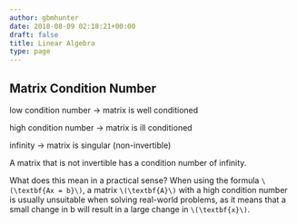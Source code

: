 ```yaml
---
author: gbmhunter
date: 2018-08-09 02:18:21+00:00
draft: false
title: Linear Algebra
type: page
---
```


## Matrix Condition Number

low condition number -> matrix is well conditioned  

high condition number -> matrix is ill conditioned  

infinity -> matrix is singular (non-invertible)

A matrix that is not invertible has a condition number of infinity.

What does this mean in a practical sense? When using the formula `\(\textbf{Ax = b}\)`, a matrix `\(\textbf{A}\)` with a high condition number is usually unsuitable when solving real-world problems, as it means that a small change in b will result in a large change in `\(\textbf{x}\)`.
